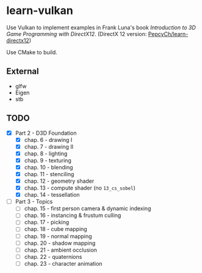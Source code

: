 # learn-vulkan

Use Vulkan to implement examples in Frank Luna's book *Introduction to 3D Game Programming with DirectX12*. (DirectX 12 version: [PepcyCh/learn-directx12](https://github.com/PepcyCh/learn-directx12))

Use CMake to build.

## External

* glfw
* Eigen
* stb


## TODO

* [x] Part 2 - D3D Foundation
  * [x] chap. 6 - drawing I
  * [x] chap. 7 - drawing II
  * [x] chap. 8 - lighting
  * [x] chap. 9 - texturing
  * [x] chap. 10 - blending
  * [x] chap. 11 - stenciling
  * [x] chap. 12 - geometry shader
  * [x] chap. 13 - compute shader (no `13_cs_sobel`)
  * [x] chap. 14 - tessellation
* [ ] Part 3 - Topics
  * [ ] chap. 15 - first person camera & dynamic indexing
  * [ ] chap. 16 - instancing & frustum culling
  * [ ] chap. 17 - picking
  * [ ] chap. 18 - cube mapping
  * [ ] chap. 19 - normal mapping
  * [ ] chap. 20 - shadow mapping
  * [ ] chap. 21 - ambient occlusion
  * [ ] chap. 22 - quaternions
  * [ ] chap. 23 - character animation
